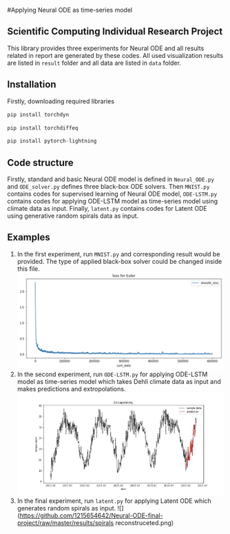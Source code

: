 #Applying Neural ODE as time-series model
## Scientific Computing Individual Research Project
This library provides three experiments for Neural ODE and all results related in report are generated by these codes. All used visualization results are listed in `result` folder and all data are listed in `data` folder.
## Installation
Firstly, downloading required libraries
```Python
pip install torchdyn
```
```Python
pip install torchdiffeq
```
```Python
pip install pytorch-lightning
```
## Code structure
Firstly, standard and basic Neural ODE model is defined in `Neural_ODE.py` and `ODE_solver.py` defines three black-box ODE solvers. Then `MNIST.py` contains codes for supervised learning of Neural ODE model, `ODE-LSTM.py` contains codes for applying ODE-LSTM model as time-series model using climate data as input. Finally, `latent.py` contains codes for Latent ODE using generative random spirals data as input.
## Examples
1. In the first experiment, run `MNIST.py` and corresponding result would be provided. The type of applied black-box solver could be changed inside this file.
![](https://github.com/1215654642/Neural-ODE-final-project/raw/master/results/euler.png)
2. In the second experiment, run `ODE-LSTM.py` for applying ODE-LSTM model as time-series model which takes Dehli climate data as input and makes predictions and extropolations.
![](https://github.com/1215654642/Neural-ODE-final-project/raw/master/results/temp.jpg)
3. In the final experiment, run `latent.py` for applying Latent ODE which generates random spirals as input.
![](https://github.com/1215654642/Neural-ODE-final-project/raw/master/results/spirals reconstruceted.png)

